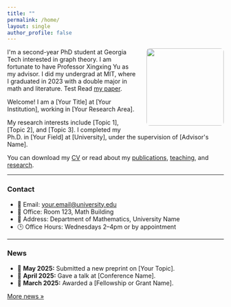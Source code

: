 ```yaml
---
title: ""
permalink: /home/
layout: single
author_profile: false
---
```


<img src="/images/pic.png" width="180px" style="float: right; margin-left: 25px; margin-bottom: 15px; border-radius: 8px;" />

I'm a second-year PhD student at Georgia Tech interested in graph theory. I am fortunate to have Professor Xingxing Yu as my advisor. I did my undergrad at MIT, where I graduated in 2023 with a double major in math and literature. Test Read [my paper](https://google.com).

Welcome! I am a [Your Title] at [Your Institution], working in [Your Research Area].

My research interests include [Topic 1], [Topic 2], and [Topic 3]. I completed my Ph.D. in [Your Field] at [University], under the supervision of [Advisor's Name].

You can download my [CV](/files/YourName_CV.pdf) or read about my [publications](/publications/), [teaching](/teaching/), and [research](/research/).

---


### Contact

- 📧 Email: your.email@university.edu  
- 🏢 Office: Room 123, Math Building  
- 🏫 Address: Department of Mathematics, University Name  
- 🕒 Office Hours: Wednesdays 2–4pm or by appointment

---

### News

- 📝 **May 2025:** Submitted a new preprint on [Your Topic].
- 🎉 **April 2025:** Gave a talk at [Conference Name].
- 📢 **March 2025:** Awarded a [Fellowship or Grant Name].

[More news »](/news/)
